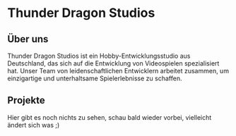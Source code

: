 # Thunder Dragon Studios

## Über uns

Thunder Dragon Studios ist ein Hobby-Entwicklungsstudio aus Deutschland, das sich auf die Entwicklung von Videospielen spezialisiert hat. Unser Team von leidenschaftlichen Entwicklern arbeitet zusammen, um einzigartige und unterhaltsame Spielerlebnisse zu schaffen.

## Projekte

Hier gibt es noch nichts zu sehen, schau bald wieder vorbei, vielleicht ändert sich was ;)
